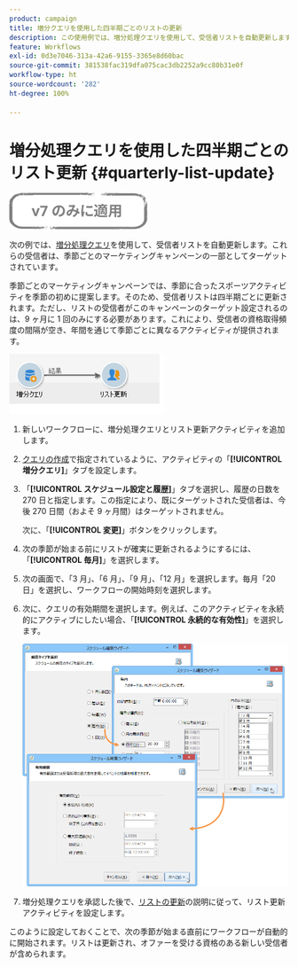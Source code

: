 ```yaml
---
product: campaign
title: 増分クエリを使用した四半期ごとのリストの更新
description: この使用例では、増分処理クエリを使用して、受信者リストを自動更新します。
feature: Workflows
exl-id: 0d3e7046-313a-42a6-9155-3365e8d60bac
source-git-commit: 381538fac319dfa075cac3db2252a9cc80b31e0f
workflow-type: ht
source-wordcount: '282'
ht-degree: 100%

---
```


# 増分処理クエリを使用した四半期ごとのリスト更新 {#quarterly-list-update}

![](../../assets/v7-only.svg)

次の例では、[増分処理クエリ](incremental-query.md)を使用して、受信者リストを自動更新します。これらの受信者は、季節ごとのマーケティングキャンペーンの一部としてターゲットされています。

季節ごとのマーケティングキャンペーンでは、季節に合ったスポーツアクティビティを季節の初めに提案します。そのため、受信者リストは四半期ごとに更新されます。ただし、リストの受信者がこのキャンペーンのターゲット設定されるのは、9 ヶ月に 1 回のみにする必要があります。これにより、受信者の資格取得頻度の間隔が空き、年間を通じて季節ごとに異なるアクティビティが提供されます。

![](assets/incremental_query_example.png)

1. 新しいワークフローに、増分処理クエリとリスト更新アクティビティを追加します。
1. [クエリの作成](query.md#creating-a-query)で指定されているように、アクティビティの「**[!UICONTROL 増分クエリ]**」タブを設定します。
1. 「**[!UICONTROL スケジュール設定と履歴]**」タブを選択し、履歴の日数を 270 日と指定します。この指定により、既にターゲットされた受信者は、今後 270 日間（およそ 9 ヶ月間）はターゲットされません。

   次に、「**[!UICONTROL 変更]**」ボタンをクリックします。

1. 次の季節が始まる前にリストが確実に更新されるようにするには、「**[!UICONTROL 毎月]**」を選択します。
1. 次の画面で、「3 月」、「6 月」、「9 月」、「12 月」を選択します。毎月「20 日」を選択し、ワークフローの開始時刻を選択します。
1. 次に、クエリの有効期間を選択します。例えば、このアクティビティを永続的にアクティブにしたい場合、「**[!UICONTROL 永続的な有効性]**」を選択します。

   ![](assets/incremental_query_example_2.png)

1. 増分処理クエリを承認した後で、[リストの更新](list-update.md)の説明に従って、リスト更新アクティビティを設定します。

このように設定しておくことで、次の季節が始まる直前にワークフローが自動的に開始されます。リストは更新され、オファーを受ける資格のある新しい受信者が含められます。
